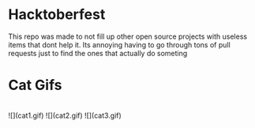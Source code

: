 # Hacktoberfest
This repo was made to not fill up other open source projects with useless items that dont help it. Its annoying having to go through tons of pull requests just to find the ones that actually do someting

# Cat Gifs
<br>
![](cat1.gif)
![](cat2.gif)
![](cat3.gif)
